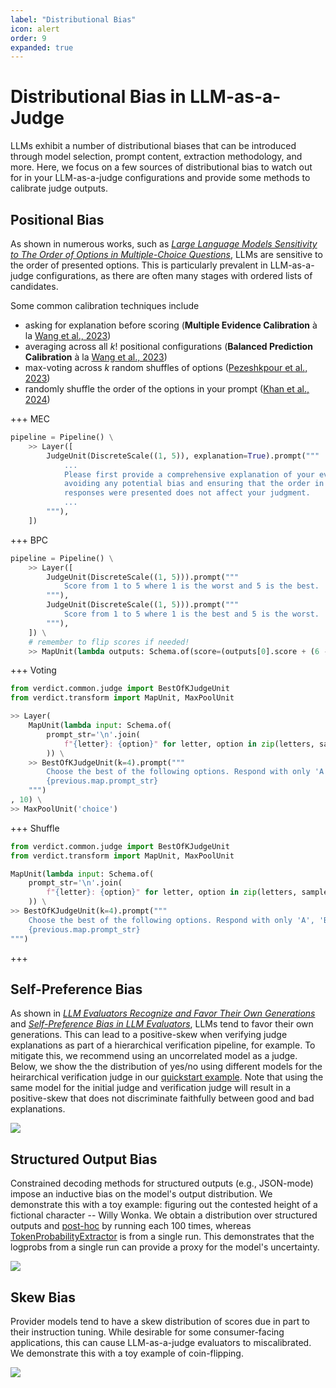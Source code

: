 ```yaml
---
label: "Distributional Bias"
icon: alert
order: 9
expanded: true
---
```


# Distributional Bias in LLM-as-a-Judge
LLMs exhibit a number of distributional biases that can be introduced through model selection, prompt content, extraction methodology, and more. Here, we focus on a few sources of distributional bias to watch out for in your LLM-as-a-judge configurations and provide some methods to calibrate judge outputs.

## Positional Bias
As shown in numerous works, such as [*Large Language Models Sensitivity to The Order of Options in Multiple-Choice Questions*](https://arxiv.org/abs/2308.11483), LLMs are sensitive to the order of presented options. This is particularly prevalent in LLM-as-a-judge configurations, as there are often many stages with ordered lists of candidates.

Some common calibration techniques include
* asking for explanation before scoring (**Multiple Evidence Calibration** à la [Wang et al., 2023](https://arxiv.org/abs/2305.17926))
* averaging across all $k!$ positional configurations (**Balanced Prediction Calibration** à la [Wang et al., 2023](https://arxiv.org/abs/2305.17926))
* max-voting across $k$ random shuffles of options ([Pezeshkpour et al., 2023](https://arxiv.org/abs/2308.11483))
* randomly shuffle the order of the options in your prompt ([Khan et al., 2024](https://arxiv.org/abs/2402.06782))

+++ MEC
```python
pipeline = Pipeline() \
    >> Layer([
        JudgeUnit(DiscreteScale((1, 5)), explanation=True).prompt("""
            ...
            Please first provide a comprehensive explanation of your evaluation,
            avoiding any potential bias and ensuring that the order in which the
            responses were presented does not affect your judgment.
            ...
        """),
    ])
```
+++ BPC
```python
pipeline = Pipeline() \
    >> Layer([
        JudgeUnit(DiscreteScale((1, 5))).prompt("""
            Score from 1 to 5 where 1 is the worst and 5 is the best.
        """),
        JudgeUnit(DiscreteScale((1, 5))).prompt("""
            Score from 1 to 5 where 1 is the best and 5 is the worst.
        """),
    ]) \
    # remember to flip scores if needed!
    >> MapUnit(lambda outputs: Schema.of(score=(outputs[0].score + (6 - outputs[1].score)) / 2))
```
+++ Voting
```python
from verdict.common.judge import BestOfKJudgeUnit
from verdict.transform import MapUnit, MaxPoolUnit

>> Layer(
    MapUnit(lambda input: Schema.of(
        prompt_str='\n'.join(
            f"{letter}: {option}" for letter, option in zip(letters, sample(input.options, 4)))
        )) \
    >> BestOfKJudgeUnit(k=4).prompt("""
        Choose the best of the following options. Respond with only 'A', 'B', 'C', or 'D'.
        {previous.map.prompt_str}
    """)
, 10) \
>> MaxPoolUnit('choice')
```
+++ Shuffle
```python
from verdict.common.judge import BestOfKJudgeUnit
from verdict.transform import MapUnit, MaxPoolUnit

MapUnit(lambda input: Schema.of(
    prompt_str='\n'.join(
        f"{letter}: {option}" for letter, option in zip(letters, sample(input.options, 4)))
    )) \
>> BestOfKJudgeUnit(k=4).prompt("""
    Choose the best of the following options. Respond with only 'A', 'B', 'C', or 'D'.
    {previous.map.prompt_str}
""")
```
+++


## Self-Preference Bias
As shown in [*LLM Evaluators Recognize and Favor Their Own Generations*](https://arxiv.org/abs/2404.13076) and [*Self-Preference Bias in LLM Evaluators*](https://arxiv.org/abs/2410.21819), LLMs tend to favor their own generations. This can lead to a positive-skew when verifying judge explanations as part of a hierarchical verification pipeline, for example. To mitigate this, we recommend using an uncorrelated model as a judge. Below, we show the the distribution of yes/no using different models for the heirarchical verification judge in our [quickstart example](../index.md). Note that using the same model for the initial judge and verification judge will result in a positive-skew that does not discriminate faithfully between good and bad explanations.

![](/static/bias/self-preference.png)


## Structured Output Bias
Constrained decoding methods for structured outputs (e.g., JSON-mode) impose an inductive bias on the model's output distribution. We demonstrate this with a toy example: figuring out the contested height of a fictional character -- Willy Wonka. We obtain a distribution over structured outputs and [post-hoc](../concept/extractor.md#post-hoc) by running each 100 times, whereas [TokenProbabilityExtractor](../concept/extractor.md#token-probability) is from a single run. This demonstrates that the logprobs from a single run can provide a proxy for the model's uncertainty.

![](/static/bias/extractor.png)


## Skew Bias
Provider models tend to have a skew distribution of scores due in part to their instruction tuning. While desirable for some consumer-facing applications, this can cause LLM-as-a-judge evaluators to miscalibrated. We demonstrate this with a toy example of coin-flipping.

![](/static/bias/skew.png)